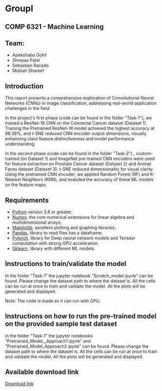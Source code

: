 # GroupI
## COMP 6321 - Machine Learning

## Team:
- Apekshaba Gohil
- Shreyas Patel
- Sebastian Racedo
- Misbah Shareef

## Introduction

This report presents a comprehensive exploration of Convolutional Neural Networks (CNNs) in image classification, addressing real-world application challenges in the field.

In the project's first phase (code can be found in the folder "Task-1"), we trained a ResNet-18 CNN on the Colorectal Cancer dataset (Dataset 1). Training the Pretrained ResNet-18 model achieved the highest accuracy at 98.39\%, and t-SNE reduced CNN encoder output dimensions, visually enhancing class feature distinctiveness and model performance understanding.
 
In the second phase (code can be found in the folder "Task-2") , custom-trained (on Dataset 1) and ImageNet pre-trained CNN encoders were used for feature extraction on Prostate Cancer dataset (Dataset 2) and Animal Faces dataset (Dataset 3). t-SNE reduced dimensionality for visual clarity. Using the pretrained CNN encoder, we applied Random Forest (RF) and K-Nearest Neighbors (KNN), and evaluted the accuracy of these ML models on the feature maps.

## Requirements 
* [Python](http://www.python.org) version 3.8 or greater;
* [Numpy](http://www.numpy.org), the core numerical extensions for linear algebra and multidimensional arrays;
* [Matplotlib](http://matplotlib.sf.net), excellent plotting and graphing libraries;
* [Pandas](http://pandas.pydata.org/), library to read files has a dataframe;
* [Pytorch](https://pytorch.org/docs/stable/torch.html), library for Deep neural network models and Tenssor computation with strong GPU acceleration.
* [Sklearn](https://scikit-learn.org/stable/), library with different ML models.

## Instructions to train/validate the model
In the folder "Task-1" the jupyter notebook "Scratch_model.ipynb" can be found. Please change the dataset path to where the dataset is. All the cells can be run at once to train and validate the model. All the plots will be generated and displayed. 

Note: The code is made so it can run with GPU.

## Instructions on how to run the pre-trained model on the provided sample test dataset
in the folder "Task-1" the jupyter notebooks "Pretrained_Model__Approach1.ipynb" and "Pretrained_Model_Approach2.ipynb" can be found. Please change the dataset path to where the dataset is. All the cells can be run at once to train and validate the model. All the plots will be generated and displayed. 

## Available download link

[Download link](https://www.google.com/)